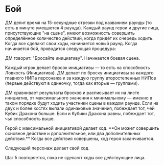 # Бой

ДМ делит время на 15-секундные отрезки под названием раунды (то есть в
минуте умещается 4 раунда). Каждый раунд герои и другие лица,
присутствующие "на сцене", имеют возможность совершить определённое
количество действий, когда придёт их очередь ходить. Когда все сделают
свои ходы, начинается новый раунд. Когда начинается бой, проводится
следующая процедура:

<procedure title="" id="inject-a-procedure">
    <step>
        <p>ДМ говорит: "Бросайте инициативу". Начинается боевая сцена.</p>
    </step>
    <step>
        <p>Каждый игрок делает бросок инициативы — то есть на способность
  Ловкость (Инициатива). ДМ делает по броску инициативы за каждого
  главного НИПа персонажа и за каждую группу второстепенных НИПов
  (первые действуют в одиночку, тогда как вторые — группами).</p>
    </step>
    <step>
        <p>ДМ сравнивает результаты бросков и расписывает их на листе инициатив,
  от максимального значения к минимальному — именно в таком порядке
  будут ходить участники сцены в каждом раунде. Если на двух и более
  костях выпали одинаковые значения, побеждает тот, чей Кубик Дракона
  больше. Если и Кубики Дракона равны, побеждает тот, чья способность
  выше.</p>
    </step>
    <step>
        <p>Герой с максимальной инициативой делает ход. **Он может совершить
  основное действие и дополнительное, или два дополнительных действия.**
  Когда все действия совершены, ход героя заканчивается.</p>
    </step> 
<step>
        <p>Следующий персонаж делает свой ход.</p>
    </step>
<step>
        <p>Шаг 5 повторяется, пока не сделают ходы все действующие лица.</p>
    </step>
</procedure>